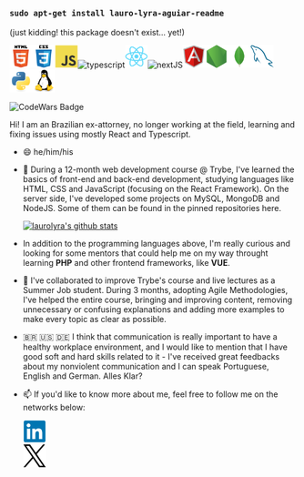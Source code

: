 <link rel="stylesheet" href="https://cdn.jsdelivr.net/gh/devicons/devicon@v2.10.1/devicon.min.css">

### `sudo apt-get install lauro-lyra-aguiar-readme`
(just kidding! this package doesn't exist... yet!)

 <img height="40" width="40" src="https://raw.githubusercontent.com/devicons/devicon/master/icons/html5/html5-original-wordmark.svg" alt="HTML"/><img height="40" width="40" style="height:40px; width:40px" src="https://raw.githubusercontent.com/devicons/devicon/master/icons/css3/css3-original-wordmark.svg" alt="CSS"/><img height="40" width="40" style="height:40px; width:40px" src="https://raw.githubusercontent.com/devicons/devicon/master/icons/javascript/javascript-original.svg" alt="JavaScript"/><img height="40" width="40" style="height:40px; width:40px" src="https://cdn.jsdelivr.net/gh/devicons/devicon/icons/typescript/typescript-original.svg" alt="typescript" /><img height="40" width="40" style="height:40px; width:40px" src="https://raw.githubusercontent.com/devicons/devicon/master/icons/react/react-original.svg" alt="React"/><img height="40" width="40" style="height:40px; width:40px" src="https://cdn.jsdelivr.net/gh/devicons/devicon/icons/nextjs/nextjs-original.svg" alt="nextJS"/><img height="40" width="40" style="height:40px; width:40px" src="https://raw.githubusercontent.com/devicons/devicon/master/icons/angularjs/angularjs-original.svg" alt="angularJS"/><img height="40" width="40" style="height:40px; width:40px" src="https://raw.githubusercontent.com/devicons/devicon/master/icons/nodejs/nodejs-original.svg" alt="NodeJS"/><img height="40" width="40" style="height:40px; width:40px" src="https://raw.githubusercontent.com/devicons/devicon/master/icons/mongodb/mongodb-original.svg" alt="mongoDB"/><img height="40" width="40" style="height:40px; width:40px" src="https://raw.githubusercontent.com/devicons/devicon/master/icons/mysql/mysql-original.svg" alt="MySQL"/><img height="40" width="40" style="height:40px; width:40px" src="https://raw.githubusercontent.com/devicons/devicon/master/icons/python/python-original.svg" alt="Python"/><img height="40" width="40" style="height:40px; width:40px" src="https://raw.githubusercontent.com/devicons/devicon/master/icons/linux/linux-original.svg" alt="Linux"/>


<img src="https://www.codewars.com/users/laurolyra/badges/large" alt="CodeWars Badge">


Hi! I am an Brazilian ex-attorney, no longer working at the field, learning and fixing issues using mostly React and Typescript.

- 😄 he/him/his

- 🌱 During a 12-month web development course @ Trybe, I've learned the basics of front-end and back-end development, studying languages like HTML, CSS and JavaScript (focusing on the React Framework). On the server side, I've developed some projects on MySQL, MongoDB and NodeJS. Some of them can be found in the pinned repositories here.

   [![laurolyra's github stats](https://github-readme-stats.vercel.app/api?username=laurolyra)](https://github.com/laurolyra/github-readme-stats)

- In addition to the programming languages above, I'm really curious and looking for some mentors that could help me on my way throught learning **PHP** and other frontend frameworks, like **VUE**.

- 👯 I've collaborated to improve Trybe's course and live lectures as a Summer Job student. During 3 months, adopting Agile Methodologies, I've helped the entire course, bringing and improving content, removing unnecessary or confusing explanations and adding more examples to make every topic as clear as possible.

- 🇧🇷 🇺🇸 🇩🇪 I think that communication is really important to have a healthy workplace environment, and I would like to mention that I have good soft and hard skills related to it - I've received great feedbacks about my nonviolent communication and I can speak Portuguese, English and German. Alles Klar?

- 📫 If you'd like to know more about me, feel free to follow me on the networks below:

   <code><a href="http://www.linkedin.com/in/laurolyra"><img height="40" width="40" src="https://raw.githubusercontent.com/devicons/devicon/master/icons/linkedin/linkedin-original.svg" alt="LinkedIn"></img></a>
   <a href="http://www.twitter.com/laurolyra"><img height="40" width="40" src="https://raw.githubusercontent.com/devicons/devicon/master/icons/twitter/twitter-original.svg" alt="twitter"></img></a></code>
